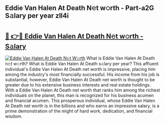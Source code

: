 ## Eddie Van Halen At Death N𝚎t w𝚘rth - Part-a2G S𝚊lary per year zIl4i

# <h2><a href="http://gc49fp7.nevu.top/?p=Eddie+Van+Halen+At+Death">🔗 👉🔴 Eddie Van Halen At Death N𝚎t w𝚘rth - S𝚊lary</a></h2>

[![Eddie Van Halen At Death N𝚎t W𝚘rth](https://i.imgur.com/Oavwk0R.jpeg)](http://gc49fp7.nevu.top/?p=Eddie+Van+Halen+At+Death)
What is Eddie Van Halen At Death n𝚎t w𝚘rth? What is Eddie Van Halen At Death s𝚊lary per year?
This affluent individual's Eddie Van Halen At Death net worth is impressive, placing him among the industry's most financially successful. His income from his job is substantial, however, Eddie Van Halen At Death net worth is thought to be greater due to his extensive business interests and real estate holdings. With a Eddie Van Halen At Death net worth that ranks him among the richest individuals on the planet, this man is recognized for his business acumen and financial acumen. This prosperous individual, whose Eddie Van Halen At Death net worth is in the billions and who earns an impressive salary, is a prime demonstration of the might of hard work, dedication, and financial wisdom.
